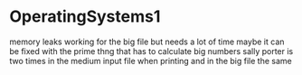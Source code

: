 # OperatingSystems1

memory leaks
working for the big file but needs a lot of time maybe it can be fixed with the prime thng that has to calculate big numbers
sally porter is two times in the medium input file when printing and in the big file the same

